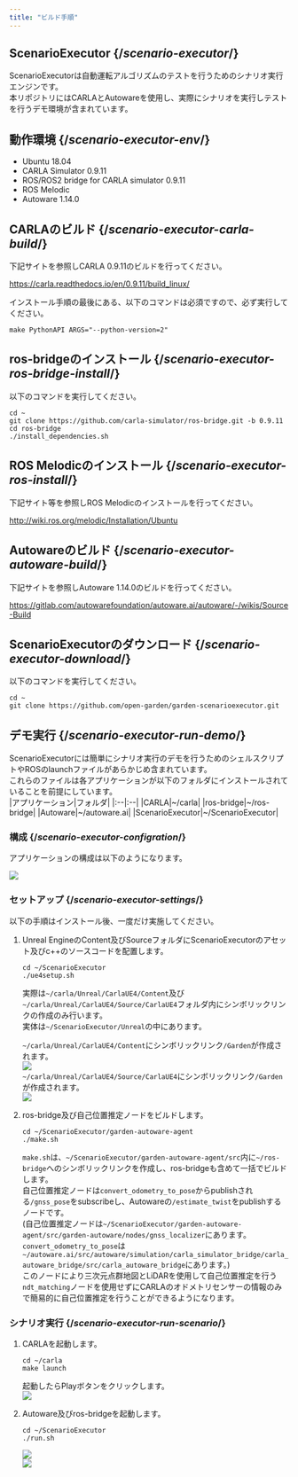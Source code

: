 ```yaml
---
title: "ビルド手順"
---
```


## ScenarioExecutor {/*scenario-executor*/}
ScenarioExecutorは自動運転アルゴリズムのテストを行うためのシナリオ実行エンジンです。  
本リポジトリにはCARLAとAutowareを使用し、実際にシナリオを実行しテストを行うデモ環境が含まれています。  
## 動作環境 {/*scenario-executor-env*/}
- Ubuntu 18.04
- CARLA Simulator 0.9.11
- ROS/ROS2 bridge for CARLA simulator 0.9.11
- ROS Melodic
- Autoware 1.14.0
## CARLAのビルド {/*scenario-executor-carla-build*/}
下記サイトを参照しCARLA 0.9.11のビルドを行ってください。  

https://carla.readthedocs.io/en/0.9.11/build_linux/  

インストール手順の最後にある、以下のコマンドは必須ですので、必ず実行してください。  
```
make PythonAPI ARGS="--python-version=2"
```
## ros-bridgeのインストール {/*scenario-executor-ros-bridge-install*/}
以下のコマンドを実行してください。  
```
cd ~
git clone https://github.com/carla-simulator/ros-bridge.git -b 0.9.11
cd ros-bridge
./install_dependencies.sh
```
## ROS Melodicのインストール {/*scenario-executor-ros-install*/}
下記サイト等を参照しROS Melodicのインストールを行ってください。  

http://wiki.ros.org/melodic/Installation/Ubuntu  

## Autowareのビルド {/*scenario-executor-autoware-build*/}
下記サイトを参照しAutoware 1.14.0のビルドを行ってください。  

https://gitlab.com/autowarefoundation/autoware.ai/autoware/-/wikis/Source-Build  

## ScenarioExecutorのダウンロード {/*scenario-executor-download*/}
以下のコマンドを実行してください。  
```
cd ~
git clone https://github.com/open-garden/garden-scenarioexecutor.git
```
## デモ実行 {/*scenario-executor-run-demo*/}
ScenarioExecutorには簡単にシナリオ実行のデモを行うためのシェルスクリプトやROSのlaunchファイルがあらかじめ含まれています。  
これらのファイルは各アプリケーションが以下のフォルダにインストールされていることを前提にしています。  
|アプリケーション|フォルダ|
|:--|:--|
|CARLA|~/carla|
|ros-bridge|~/ros-bridge|
|Autoware|~/autoware.ai|
|ScenarioExecutor|~/ScenarioExecutor|

### 構成 {/*scenario-executor-configration*/}
アプリケーションの構成は以下のようになります。  

![](/images/tutorial/ScenarioExecutor/1_6.png)

### セットアップ {/*scenario-executor-settings*/}
以下の手順はインストール後、一度だけ実施してください。  
1. Unreal EngineのContent及びSourceフォルダにScenarioExecutorのアセット及びc++のソースコードを配置します。  
   ```
   cd ~/ScenarioExecutor
   ./ue4setup.sh
   ```
   実際は`~/carla/Unreal/CarlaUE4/Content`及び`~/carla/Unreal/CarlaUE4/Source/CarlaUE4`フォルダ内にシンボリックリンクの作成のみ行います。  
   実体は`~/ScenarioExecutor/Unreal`の中にあります。  
   
   `~/carla/Unreal/CarlaUE4/Content`にシンボリックリンク`/Garden`が作成されます。  
   ![](/images/tutorial/ScenarioExecutor/1_1.png)  
   `~/carla/Unreal/CarlaUE4/Source/CarlaUE4`にシンボリックリンク`/Garden`が作成されます。  
   ![](/images/tutorial/ScenarioExecutor/1_2.png)  
1. ros-bridge及び自己位置推定ノードをビルドします。  
   ```
   cd ~/ScenarioExecutor/garden-autoware-agent
   ./make.sh
   ```
   `make.sh`は、`~/ScenarioExecutor/garden-autoware-agent/src`内に`~/ros-bridge`へのシンボリックリンクを作成し、ros-bridgeも含めて一括でビルドします。  
   自己位置推定ノードは`convert_odometry_to_pose`からpublishされる`/gnss_pose`をsubscribeし、Autowareの`/estimate_twist`をpublishするノードです。  
   (自己位置推定ノードは`~/ScenarioExecutor/garden-autoware-agent/src/garden-autoware/nodes/gnss_localizer`にあります。`convert_odometry_to_pose`は`~/autoware.ai/src/autoware/simulation/carla_simulator_bridge/carla_autoware_bridge/src/carla_autoware_bridge`にあります。)  
   このノードにより三次元点群地図とLiDARを使用して自己位置推定を行う`ndt_matching`ノードを使用せずにCARLAのオドメトリセンサーの情報のみで簡易的に自己位置推定を行うことができるようになります。  

### シナリオ実行 {/*scenario-executor-run-scenario*/}
1. CARLAを起動します。  
   ```
   cd ~/carla
   make launch
   ```
   起動したらPlayボタンをクリックします。  
   ![](/images/tutorial/ScenarioExecutor/1_3.png)  

1. Autoware及びros-bridgeを起動します。  
   ```
   cd ~/ScenarioExecutor
   ./run.sh
   ```
   ![](/images/tutorial/ScenarioExecutor/1_4.png)  
   ![](/images/tutorial/ScenarioExecutor/1_5.png)  
